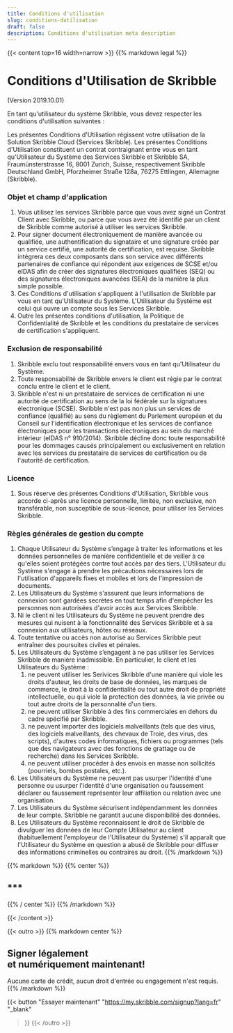 ```yaml
---
title: Conditions d'utilisation
slug: conditions-dutilisation
draft: false
description: Conditions d'utilisation meta description
---
```


{{< content top=16 width=narrow >}}
{{% markdown legal %}}
# Conditions d'Utilisation de Skribble
(Version 2019.10.01)

En tant qu'utilisateur du système Skribble, vous devez respecter les conditions d'utilisation suivantes :

Les présentes Conditions d'Utilisation régissent votre utilisation de la Solution Skribble Cloud (Services Skribble). Les présentes Conditions d'Utilisation constituent un contrat contraignant entre vous en tant qu'Utilisateur du Système des Services Skribble et Skribble SA, Fraumünsterstrasse 16, 8001 Zurich, Suisse, respectivement Skribble Deutschland GmbH, Pforzheimer Straße 128a, 76275 Ettlingen, Allemagne (Skribble).

### Objet et champ d'application
1. Vous utilisez les services Skribble parce que vous avez signé un Contrat Client avec Skribble, ou parce que vous avez été identifié par un client de Skribble comme autorisé à utiliser les services Skribble.
2. Pour signer document électroniquement de manière avancée ou qualifiée, une authentification du signataire et une signature créée par un service certifié, une autorité de certification, est requise. Skribble intégrera ces deux composants dans son service avec différents partenaires de confiance qui répondent aux exigences de SCSE et/ou eIDAS afin de créer des signatures électroniques qualifiées (SEQ) ou des signatures électroniques avancées (SEA) de la manière la plus simple possible.
3. Ces Conditions d'utilisation s'appliquent à l'utilisation de Skribble par vous en tant qu'Utilisateur du Système. L'Utilisateur du Système est celui qui ouvre un compte sous les Services Skribble.
4. Outre les présentes conditions d'utilisation, la Politique de Confidentialité de Skribble et les conditions du prestataire de services de certification s'appliquent.

### Exclusion de responsabilité
1. Skribble exclu tout responsabilité envers vous en tant qu'Utilisateur du Système.
2. Toute responsabilité de Skribble envers le client est régie par le contrat conclu entre le client et le client.
3. Skribble n'est ni un prestataire de services de certification ni une autorité de certification au sens de la loi fédérale sur la signatures électronique (SCSE). Skribble n'est pas non plus un services de confiance (qualifié) au sens du règlement du Parlement européen et du Conseil sur l'identification électronique et les services de confiance électroniques pour les transactions électroniques au sein du marché intérieur (eIDAS n° 910/2014). Skribble décline donc toute responsabilité pour les dommages causés principalement ou exclusivement en relation avec les services du prestataire de services de certification ou de l'autorité de certification.

### Licence
1. Sous réserve des présentes Conditions d'Utilisation, Skribble vous accorde ci-après une licence personnelle, limitée, non exclusive, non transférable, non susceptible de sous-licence, pour utiliser les Services Skribble.

### Règles générales de gestion du compte
1. Chaque Utilisateur du Système s’engage à traiter les informations et les données personnelles de manière confidentielle et de veiller à ce qu'elles soient protégées contre tout accès par des tiers. L'Utilisateur du Système s'engage à prendre les précautions nécessaires lors de l'utilisation d'appareils fixes et mobiles et lors de l'impression de documents.
2. Les Utilisateurs du Système s'assurent que leurs informations de connexion sont gardées secrètes en tout temps afin d'empêcher les personnes non autorisées d'avoir accès aux Services Skribble.
3. Ni le client ni les Utilisateurs du Système ne peuvent prendre des mesures qui nuisent à la fonctionnalité des Services Skribble et à sa connexion aux utilisateurs, hôtes ou réseaux.
4. Toute tentative ou accès non autorisé au Services Skribble peut entraîner des poursuites civiles et pénales.
5. Les Utilisateurs du Système s’engagent à ne pas utiliser les Services Skribble de manière inadmissible. En particulier, le client et les Utilisateurs du Système :
    1.  ne peuvent utiliser les Serivices Skribble d'une manière qui viole les droits d'auteur, les droits de base de données, les marques de commerce, le droit à la confidentialité ou tout autre droit de propriété intellectuelle, ou qui viole la protection des données, la vie privée ou tout autre droits de la personnalité d'un tiers.
    2.  ne peuvent utiliser Skribble à des fins commerciales en dehors du cadre spécifié par Skribble.
    3.  ne peuvent importer des logiciels malveillants (tels que des virus, des logiciels malveillants, des chevaux de Troie, des virus, des scripts), d'autres codes informatiques, fichiers ou programmes (tels que des navigateurs avec des fonctions de grattage ou de recherche) dans les Services Skribble.
    4.  ne peuvent utiliser procéder à des envois en masse non sollicités (pourriels, bombes postales, etc.).
6. Les Utilisateurs du Système ne peuvent pas usurper l'identité d'une personne ou usurper l'identité d'une organisation ou faussement déclarer ou faussement représenter leur affiliation ou relation avec une organisation.
7. Les Utilisateurs du Système sécurisent indépendamment les données de leur compte. Skribble ne garantit aucune disponibilité des données.
8. Les Utilisateurs du Système reconnaissent le droit de Skribble de divulguer les données de leur Compte Utilisateur au client (habituellement l'employeur de l'Utilisateur du Système) s'il apparaît que l'Utilisateur du Système en question a abusé de Skribble pour diffuser des informations criminelles ou contraires au droit.
{{% /markdown %}}

{{% markdown %}}
{{% center %}}
## ***
{{% / center %}}
{{% /markdown %}}

{{< /content >}}

[//]: # (--------------------------------------------------------------------------------------------------------------)

{{< outro >}}
{{% markdown center %}}
## Signer légalement <br class="hide-for-mobile">et numériquement maintenant!
Aucune carte de crédit, aucun droit d'entrée
ou engagement n'est requis.
{{% /markdown %}}

{{< button
  "Essayer maintenant"
  "https://my.skribble.com/signup?lang=fr"
  "_blank"
>}}
{{< /outro >}}